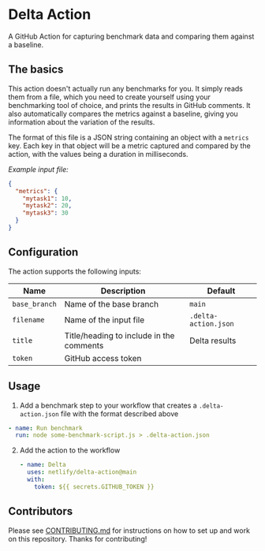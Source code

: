 # Delta Action

A GitHub Action for capturing benchmark data and comparing them against a baseline.

## The basics

This action doesn't actually run any benchmarks for you. It simply reads them from a file, which you need to create
yourself using your benchmarking tool of choice, and prints the results in GitHub comments. It also automatically
compares the metrics against a baseline, giving you information about the variation of the results.

The format of this file is a JSON string containing an object with a `metrics` key. Each key in that object will be a
metric captured and compared by the action, with the values being a duration in milliseconds.

_Example input file:_

```json
{
  "metrics": {
    "mytask1": 10,
    "mytask2": 20,
    "mytask3": 30
  }
}
```

## Configuration

The action supports the following inputs:

| Name          | Description                              | Default              |
| ------------- | ---------------------------------------- | -------------------- |
| `base_branch` | Name of the base branch                  | `main`               |
| `filename`    | Name of the input file                   | `.delta-action.json` |
| `title`       | Title/heading to include in the comments | Delta results        |
| `token`       | GitHub access token                      |                      |

## Usage

1. Add a benchmark step to your workflow that creates a `.delta-action.json` file with the format described above

```yaml
- name: Run benchmark
  run: node some-benchmark-script.js > .delta-action.json
```

2. Add the action to the workflow

   ```yaml
   - name: Delta
     uses: netlify/delta-action@main
     with:
       token: ${{ secrets.GITHUB_TOKEN }}
   ```

## Contributors

Please see [CONTRIBUTING.md](./CONTRIBUTING.md) for instructions on how to set up and work on this repository. Thanks
for contributing!
